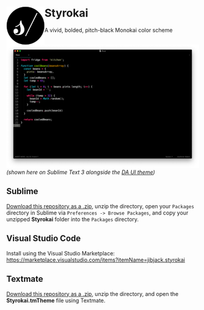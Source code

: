 # Styrokai <img align="left" width="100" height="100" src="/.media/styrokai_icon.png">
A vivid, bolded, pitch-black Monokai color scheme

![Styrokai Theme](/.media/Styrokai_img.png)
*(shown here on Sublime Text 3 alongside the [DA UI theme](https://packagecontrol.io/packages/DA%20UI))*


## Sublime
[Download this repository as a .zip](https://github.com/jaredgorski/Styrokai/archive/master.zip), unzip the directory, open your `Packages` directory in Sublime via `Preferences -> Browse Packages`, and copy your unzipped **Styrokai** folder into the `Packages` directory.

## Visual Studio Code
Install using the Visual Studio Marketplace: https://marketplace.visualstudio.com/items?itemName=jibjack.styrokai

## Textmate
[Download this repository as a .zip](https://github.com/jaredgorski/Styrokai/archive/master.zip), unzip the directory, and open the **Styrokai.tmTheme** file using Textmate.
